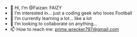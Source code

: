 - 👋 Hi, I’m @Faizan: FAIZY
- 👀 I’m interested in... just a coding geek who loves Football
- 🌱 I’m currently learning a lot... like a lot
- 💞️ I’m looking to collaborate on anything...
- 📫 How to reach me: prime.wrecker797@gmail.com

<!---
FAIZY-1/FAIZY-1 is a ✨ special ✨ repository because its `README.md` (this file) appears on your GitHub profile.
You can click the Preview link to take a look at your changes.
--->
